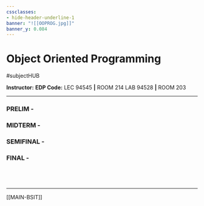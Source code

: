 ```yaml
---
cssclasses:
- hide-header-underline-1
banner: "![[OOPROG.jpg]]"
banner_y: 0.084
---
```


# Object Oriented Programming
#subjectHUB 

**Instructor:**
**EDP Code:**
LEC 94545 **|** ROOM 214
LAB 94528 **|** ROOM 203

---
### PRELIM - 
### MIDTERM - 
### SEMIFINAL - 
### FINAL - 

#

<br>

---
[[MAIN-BSIT]]